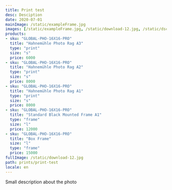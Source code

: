 ```yaml
---
title: Print test
desc: Desciption
date: 2020-07-01
mainImage: /static/exampleFrame.jpg
images: [/static/exampleFrame.jpg, /static/download-12.jpg, /static/dsc03161.jpg, /static/download-16.jpg]
products: 
- sku: "GLOBAL-PHO-16X16-PRO"
  title: "Hahnemühle Photo Rag A3"
  type: "print"
  size: "s"
  price: 6000
- sku: "GLOBAL-PHO-16X16-PRO"
  title: "Hahnemühle Photo Rag A2"
  type: "print"
  size: "s"
  price: 8000
- sku: "GLOBAL-PHO-16X16-PRO"
  title: "Hahnemühle Photo Rag A1"
  type: "print"
  size: "s"
  price: 8000
- sku: "GLOBAL-PHO-16X16-PRO"
  title: "Standard Black Mounted Frame A1"
  type: "frame"
  size: "l"
  price: 12000
- sku: "GLOBAL-PHO-16X16-PRO"
  title: "Box Frame" 
  size: "l"
  type: "frame"
  price: 15000
fullImage: /static/download-12.jpg
path: prints/print-test
locale: en
---
```

Small description about the photo